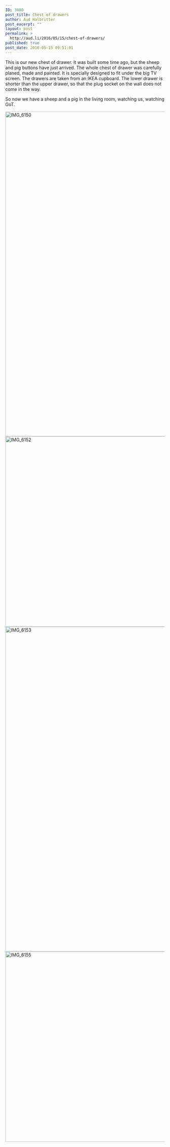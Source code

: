 ```yaml
---
ID: 3480
post_title: Chest of drawers
author: Aud Halbritter
post_excerpt: ""
layout: post
permalink: >
  http://aud.li/2016/05/15/chest-of-drawers/
published: true
post_date: 2016-05-15 09:51:01
---
```

This is our new chest of drawer. It was built some time ago, but the sheep and pig buttons have just arrived. The whole chest of drawer was carefully planed, made and painted. It is specially designed to fit under the big TV screen. The drawers are taken from an IKEA cupboard. The lower drawer is shorter than the upper drawer, so that the plug socket on the wall does not come in the way.

So now we have a sheep and a pig in the living room, watching us, watching GoT.

<a href="http://aud.li/wp-content/uploads/2016/05/IMG_6150.jpg"><img class="alignnone size-large wp-image-3481" src="http://aud.li/wp-content/uploads/2016/05/IMG_6150-683x1024.jpg" alt="IMG_6150" width="683" height="1024" /></a> <a href="http://aud.li/wp-content/uploads/2016/05/IMG_6152.jpg"><img class="alignnone size-large wp-image-3482" src="http://aud.li/wp-content/uploads/2016/05/IMG_6152-1024x683.jpg" alt="IMG_6152" width="900" height="600" /></a> <a href="http://aud.li/wp-content/uploads/2016/05/IMG_6153.jpg"><img class="alignnone size-large wp-image-3483" src="http://aud.li/wp-content/uploads/2016/05/IMG_6153-798x1024.jpg" alt="IMG_6153" width="798" height="1024" /></a> <a href="http://aud.li/wp-content/uploads/2016/05/IMG_6155.jpg"><img class="alignnone size-large wp-image-3484" src="http://aud.li/wp-content/uploads/2016/05/IMG_6155-1024x683.jpg" alt="IMG_6155" width="900" height="600" /></a>